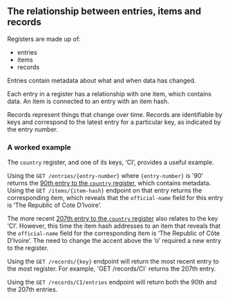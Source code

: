 ## The relationship between entries, items and records

Registers are made up of:

* entries
* items
* records

Entries contain metadata about what and when data has changed. 

Each entry in a register has a relationship with one item, which contains data. An item is connected to an entry with an item hash.   

Records represent things that change over time. Records are identifiable by keys and correspond to the latest entry for a particular key, as indicated by the entry number.

### A worked example

The `country` register, and one of its keys, ‘CI’, provides a useful example. 

Using the `GET /entries/{entry-number}` where `{entry-number}` is '90' returns the [90th entry to the `country` register](https://country.register.gov.uk/entries/90.json), which contains metadata. Using the `GET /items/{item-hash}` endpoint on that entry returns the corresponding item, which reveals that the `official-name` field for this entry is ‘The Republic of Cote D’Ivoire’. 

The more recent [207th entry to the `country` register](https://country.register.gov.uk/entries/207.json) also relates to the key ‘CI’. However, this time the item hash addresses to an item that reveals that the `official-name` field for the corresponding item is ‘The Republic of Côte D’Ivoire’. The need to change the accent above the ‘o’ required a new entry to the register.

Using the `GET /records/{key}` endpoint will return the most recent entry to the most register. For example, 'GET /records/CI` returns the 207th entry. 

Using the `GET /records/CI/entries` endpoint will return both the 90th and the 207th entries. 


